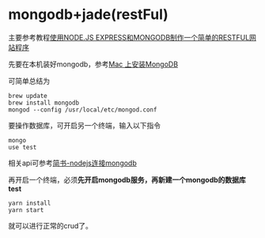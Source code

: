 # mongodb+jade(restFul)

主要参考教程[使用NODE.JS EXPRESS和MONGODB制作一个简单的RESTFUL网站程序](http://www.jianshu.com/p/8a90687576f9)

先要在本机装好mongodb，参考[Mac 上安装MongoDB](http://www.jianshu.com/p/dd0c39bf7be4)

可简单总结为

	brew update
	brew install mongodb
	mongod --config /usr/local/etc/mongod.conf
	
要操作数据库，可开启另一个终端，输入以下指令

	mongo
	use test

相关api可参考[简书-nodejs连接mongodb](http://www.jianshu.com/p/f02c0ff20db8)

再开启一个终端，必须**先开启mongodb服务，再新建一个mongodb的数据库test**
	
	yarn install
	yarn start
	
就可以进行正常的crud了。
